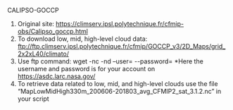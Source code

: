CALIPSO-GOCCP

1.	Original site: https://climserv.ipsl.polytechnique.fr/cfmip-obs/Calipso_goccp.html
2.	To download low, mid, high-level cloud data: ftp://ftp.climserv.ipsl.polytechnique.fr/cfmip/GOCCP_v3/2D_Maps/grid_2x2xL40/climato/
3.	Use ftp command: wget -nc -nd –user=<username> --password=<password> <ftp link>
*Here the username and password is for your account on https://asdc.larc.nasa.gov/
4.	To retrieve data related to low, mid, and high-level clouds use the file “MapLowMidHigh330m_200606-201803_avg_CFMIP2_sat_3.1.2.nc” in your script

